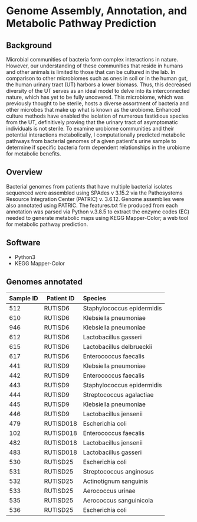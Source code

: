 # Genome Assembly, Annotation, and Metabolic Pathway Prediction

## Background

Microbial communities of bacteria form complex interactions in nature. However, our understanding of these communities that reside in humans and other animals is limited to those that can be cultured in the lab. In comparison to other microbiomes such as ones in soil or in the human gut, the human urinary tract (UT) harbors a lower biomass. Thus, this decreased diversity of the UT serves as an ideal model to delve into its interconnected nature, which has yet to be fully uncovered. This microbiome, which was previously thought to be sterile, hosts a diverse assortment of bacteria and other microbes that make up what is known as the urobiome. Enhanced culture methods have enabled the isolation of numerous fastidious species from the UT, definitively proving that the urinary tract of asymptomatic individuals is not sterile. To examine urobiome communities and their potential interactions metabolically, I computationally predicted metabolic pathways from bacterial genomes of a given patient's urine sample to determine if specific bacteria form dependent relationships in the urobiome for metabolic benefits.


## Overview

Bacterial genomes from patients that have multiple bacterial isolates sequenced were assembled using SPAdes v 3.15.2 via the Pathosystems Resource Integration Center (PATRIC) v. 3.6.12. Genome assemblies were also annotated using PATRIC. The features.txt file produced from each annotation was parsed via Python v.3.8.5 to extract the enzyme codes (EC) needed to generate metabolic maps using KEGG Mapper-Color; a web tool for metabolic pathway prediction.


## Software 

* Python3
* KEGG Mapper-Color


## Genomes annotated



| Sample ID     | Patient ID    | Species      |
| ------------- | ------------- | :------------ | 
| 512           | RUTISD6       | Staphylococcus epidermidis |
| 610           | RUTISD6       | Klebsiella pneumoniae |
| 946           | RUTISD6       | Klebsiella pneumoniae |
| 612           | RUTISD6       | Lactobacillus gasseri |
| 615           | RUTISD6       | Lactobacillus delbrueckii |
| 617           | RUTISD6       | Enterococcus faecalis |
| 441           | RUTISD9       | Klebsiella pneumoniae |
| 442           | RUTISD9       | Enterococcus faecalis |
| 443           | RUTISD9       | Staphylococcus epidermidis |  
| 444           | RUTISD9       | Streptococcus agalactiae |
| 445           | RUTISD9       | Klebsiella pneumoniae |
| 446           | RUTISD9       | Lactobacillus jensenii | 
| 479           | RUTISD018     | Escherichia coli |
| 102           | RUTISD018     | Enterococcus faecalis |
| 482           | RUTISD018     | Lactobacillus jensenii |
| 483           | RUTISD018     | Lactobacillus gasseri |
| 530           | RUTISD25      | Escherichia coli |
| 531           | RUTISD25      | Streptococcus anginosus | 
| 532           | RUTISD25      | Actinotignum sanguinis |
| 533           | RUTISD25      | Aerococcus urinae |
| 535           | RUTISD25      | Aerococcus sanguinicola |
| 536           | RUTISD25      | Escherichia coli |






























